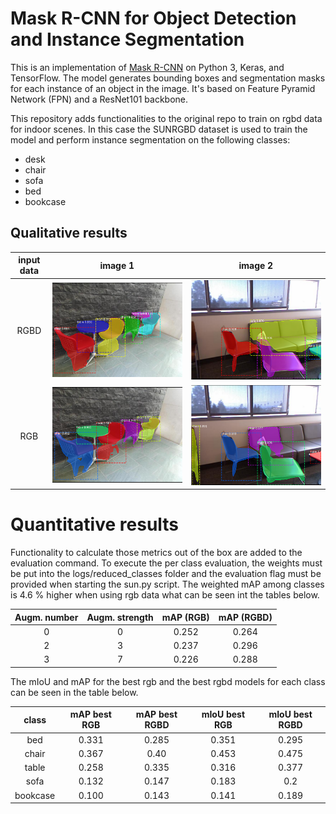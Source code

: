 # Mask R-CNN for Object Detection and Instance Segmentation

This is an implementation of [Mask R-CNN](https://arxiv.org/abs/1703.06870) on Python 3, Keras, and TensorFlow. The model generates bounding boxes and segmentation masks for each instance of an object in the image. It's based on Feature Pyramid Network (FPN) and a ResNet101 backbone.


This repository adds functionalities to the original repo to train on rgbd data for indoor scenes. In this case the SUNRGBD dataset is used to train the model and perform instance segmentation on the following classes: 

* desk
* chair
* sofa
* bed
* bookcase

## Qualitative results

input data                 |          image 1          |         image 2
:-------------------------:|:-------------------------:|:-------------------------:
RGBD|![](assets/depth_detection_1.png)  |  ![](assets/depth_detection_2.png)
RGB|![](assets/rgb_detection_1.png) |![](assets/rgb_detection_2.png)

# Quantitative results
Functionality to calculate those metrics out of the box are added to the evaluation command. To execute the per class evaluation, the weights must be put into the logs/reduced_classes folder and the evaluation flag must be provided when starting the sun.py script.
The weighted mAP among classes is 4.6 % higher when using rgb data what can be seen int the tables below. 

Augm. number  | Augm. strength | mAP (RGB) | mAP (RGBD) |
:-------------------------:|:-------------------------:|:-------------------------:|:-------------------------:|
0 | 0 | 0.252 | 0.264 
2 | 3 | 0.237 | 0.296 
3 | 7 | 0.226 | 0.288 

The mIoU and mAP for the best rgb and the best rgbd models for each class can be seen in the table below. 

class |          mAP best RGB | mAP best RGBD |          mIoU best RGB |  mIoU best RGBD      |  
:-------------------------:|:-------------------------:|:-------------------------:|:-------------------------:|:-------------------------:
bed | 0.331 | 0.285 | 0.351 | 0.295 
chair | 0.367 | 0.40 | 0.453 | 0.475
table | 0.258 | 0.335 | 0.316 | 0.377 
sofa | 0.132 | 0.147 | 0.183 | 0.2 
bookcase | 0.100 | 0.143 | 0.141 | 0.189